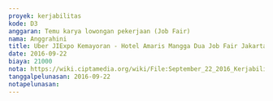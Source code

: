 ```yaml
---
proyek: kerjabilitas
kode: D3
anggaran: Temu karya lowongan pekerjaan (Job Fair)
nama: Anggrahini
title: Uber JIExpo Kemayoran - Hotel Amaris Mangga Dua Job Fair Jakarta 22 - 24 September 2016
date: 2016-09-22
biaya: 21000
nota: https://wiki.ciptamedia.org/wiki/File:September_22_2016_Kerjabilitas_D3_uber_jiexpo_amaris_mangga_dua_Anggrahini.png
tanggalpelunasan: 2016-09-22
notapelunasan:
---
```

